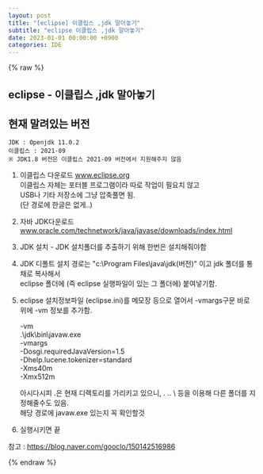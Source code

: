 ```yaml
---
layout: post
title: "[eclipse] 이클립스 ,jdk 말아놓기"
subtitle: "eclipse 이클립스 ,jdk 말아놓기"
date: 2023-01-01 00:00:00 +0900
categories: IDE
---
```

{% raw %}
## eclipse - 이클립스 ,jdk 말아놓기  
  
## 현재 말려있는 버전  
	JDK : Openjdk 11.0.2  
	이클립스 : 2021-09  
	※ JDK1.8 버전은 이클립스 2021-09 버전에서 지원해주지 않음  
  
1. 이클립스 다운로드 www.eclipse.org  
	이클립스 자체는 포터블 프로그램이라 따로 작업이 필요치 않고  
	USB나 기타 저장소에 그냥 압축풀면 됨.  
	(단 경로에 한글은 없게..)  
  
2. 자바 JDK다운로드 www.oracle.com/technetwork/java/javase/downloads/index.html  
  
3. JDK 설치 - JDK 설치폴더를 추출하기 위해 한번은 설치해줘야함  
  
4. JDK 디폴트 설치 경로는 "c:\Program Files\java\jdk(버전)" 이고 jdk 폴더를 통채로 복사해서  
	eclipse 폴더에 (즉 eclipse 실행파일이 있는 그 폴더에) 붙여넣기함.  
  
5. eclipse 설치정보파일 (eclipse.ini)를 메모장 등으로 열어서 -vmargs구문 바로 위에 -vm 정보를 추가함.  
  
	-vm  
	.\jdk\bin\javaw.exe  
	-vmargs  
	-Dosgi.requiredJavaVersion=1.5  
	-Dhelp.lucene.tokenizer=standard  
	-Xms40m  
	-Xmx512m  
  
	아시다시피 .은 현재 디렉토리를 가리키고 있으니, . .. \ 등을 이용해 다른 폴더를 지정해줄수도 있음.  
	해당 경로에 javaw.exe 있는지 꼭 확인할것  
  
6. 실행시키면 끝  
  
참고 : https://blog.naver.com/gooclo/150142516986  

{% endraw %}
